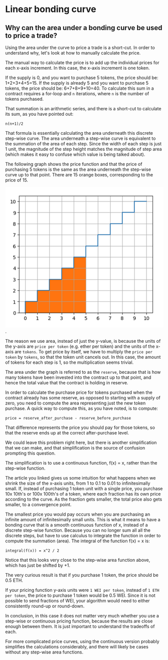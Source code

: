 # Linear bonding curve

## Why can the area under a bonding curve be used to price a trade?

Using the area under the curve to price a trade is a short-cut.  In order to understand why, let's look at how to manually calculate the price.

The manual way to calculate the price is to add up the individual prices for each x-axis increment.  In this case, the x-axis increment is one token.

If the supply is 0, and you want to purchase 5 tokens, the price should be: 1+2+3+4+5=15.  If the supply is already 5 and you want to purchase 5 tokens, the price should be: 6+7+8+9+10=40.  To calculate this sum in a contract requires a for-loop and `n` iterations, where `n` is the number of tokens purchased.

That summation is an arithmetic series, and there is a short-cut to calculate its sum, as you have pointed out:

```
n(n+1)/2
```  

That formula is essentially calculating the area underneath this discrete step-wise curve.  The area underneath a step-wise curve is equivalent to the summation of the area of each step.  Since the width of each step is just 1 unit, the magnitude of the step height matches the magnitude of step area (which makes it easy to confuse which value is being talked about).

The following graph shows the price function and that the price of purchasing 5 tokens is the same as the area underneath the step-wise curve up to that point.  There are 15 orange boxes, corresponding to the price of 15.

 ![step-wise curve](curve1.png).

The reason we use area, instead of just the y-value, is because the units of the y-axis are `price per token` (e.g. ether per token) and the units of the x-axis are `tokens`.  To get price by itself, we have to multiply the `price per token` by `tokens`, so that the token unit cancels out.  In this case, the amount of tokens for each step is 1, so the multiplication seems trivial.

The area under the graph is referred to as the `reserve`, because that is how many tokens have been invested into the contract up to that point, and hence the total value that the contract is holding in reserve.

In order to calculate the purchase price for tokens purchased when the contract already has some reserve, as opposed to starting with a supply of zero, you need to compute the area representing just the new token purchase.  A quick way to compute this, as you have noted, is to compute:

```
price = reserve_after_purchase - reserve_before_purchase
```

That difference represents the price you should pay for those tokens, so that the reserve ends up at the correct after-purchase level.

We could leave this problem right here, but there is another simplification that we can make, and that simplification is the source of confusion prompting this question.

The simplification is to use a continuous function, f(x) = x, rather than the step-wise function.

The article you linked gives us some intuition for what happens when we shrink the size of the x-axis units, from 1 to 0.1 to 0.01 to infinitesimally small.  If, instead of purchasing 1 token unit with a single price, you purchase 10x 10th's or 100x 100th's of a token, where each fraction has its own price according to the curve.  As the fraction gets smaller, the total price also gets smaller, to a convergence point.  

The smallest price you would pay occurs when you are purchasing an infinite amount of infinitesimally small units.  This is what it means to have a bonding curve that is a smooth continuous function of x, instead of a discrete step-wise function.  Because you can no longer sum all all the discrete steps, but have to use calculus to integrate the function in order to compute the summation (area).  The integral of the function f(x) = x is:

```
integral(f(x)) = x^2 / 2
```

Notice that this looks very close to the step-wise area function above, which has just be shifted by +1.  

The very curious result is that if you purchase 1 token, the price should be 0.5 ETH.

If your pricing function y-axis units were `1 WEI per token`, instead of `1 ETH per token`, the price to purchase 1 token would be 0.5 WEI.  Since it is not possible to send fractions of WEI, your algorithm would need to either consistently round-up or round-down.

In conclusion, in this case it does not matter very much whether you use a step-wise or continuous pricing function, because the results are close enough between them.  It is just important to understand the tradeoffs of each.

For more complicated price curves, using the continuous version probably simplifies the calculations considerably, and there will likely be cases without any step-wise area functions.